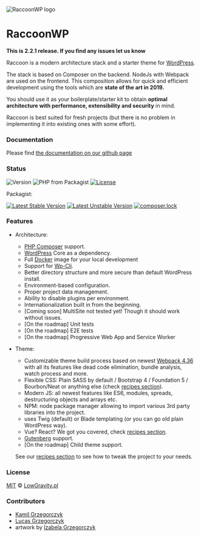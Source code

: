 ![RaccoonWP logo](https://lowgravity.pl/raccoon-head-scaled-small.png)
# RaccoonWP
**This is 2.2.1 release. If you find any issues let us know**

Raccoon is a modern architecture stack and a starter theme for [WordPress](https://wordpress.org/).

The stack is based on Composer on the backend. NodeJs with Webpack are used on the frontend.
This composition allows for quick and efficient development using the tools which are **state of the art in 2019.**

You should use it as your boilerplate/starter kit to obtain **optimal architecture with performance, extensibility and security** in mind.

Raccoon is best suited for fresh projects (but there is no problem in implementing it into existing ones with some effort).

### Documentation
Please find [the documentation on our github page](https://raccoonwp.lowgravity.pl)

### Status
![Version](https://img.shields.io/badge/Version-2.2.1-green.svg)
![PHP from Packagist](https://img.shields.io/packagist/php-v/lowgravitypl/raccoonwp.svg)
[![License](https://poser.pugx.org/lowgravitypl/raccoonwp/license)](https://packagist.org/packages/lowgravitypl/raccoonwp)

Packagist:

[![Latest Stable Version](https://poser.pugx.org/lowgravitypl/raccoonwp/v/stable)](https://packagist.org/packages/lowgravitypl/raccoonwp)
[![Latest Unstable Version](https://poser.pugx.org/lowgravitypl/raccoonwp/v/unstable)](https://packagist.org/packages/lowgravitypl/raccoonwp)
[![composer.lock](https://poser.pugx.org/lowgravitypl/raccoonwp/composerlock)](https://packagist.org/packages/lowgravitypl/raccoonwp)
### Features
- Architecture:
    - [PHP Composer](https://getcomposer.org/) support.
    - [WordPress](https://wordpress.org/) Core as a dependency.
    - Full [Docker](https://github.com/LowGravityPL/raccoon-docker) image for your local development
    - Support for [Wp-Cli](https://wp-cli.org/).
    - Better directory structure and more secure than default WordPress install.
    - Environment-based configuration.
    - Proper project data management.
    - Ability to disable plugins per environment.
    - Internationalization built in from the beginning.
    - [Coming soon] MultiSite not tested yet! Though it should work without issues.
    - [On the roadmap] Unit tests
    - [On the roadmap] E2E tests
    - [On the roadmap] Progressive Web App and Service Worker
- Theme:
    - Customizable theme build process based on newest [Webpack 4.36](https://webpack.js.org/) with all its features
    like dead code elimination, bundle analysis, watch process and more.
    - Flexible CSS: Plain SASS by default / Bootstrap 4 / Foundation 5 / Bourbon/Neat or anything else (check [recipes section](https://raccoonwp.lowgravity.pl/recipes)).
    - Modern JS: all newest features like ES6, modules, spreads, destructuring objects and arrays etc.
    - NPM: node package manager allowing to import various 3rd party libraries into the project.
    - uses Twig (default) or Blade templating (or you can go old plain WordPress way).
    - Vue? React? We got you covered, check [recipes section](https://raccoonwp.lowgravity.pl/recipes).
    - [Gutenberg](https://wordpress.org/gutenberg/) support.
    - [On the roadmap] Child theme support.

    See our [recipes section](https://raccoonwp.lowgravity.pl/recipes) to see how to tweak the project to your needs.

### License
[MIT](LICENSE.md) © [LowGravity.pl](https://lowgravity.pl)

### Contributors
- [Kamil Grzegorczyk](https://kamilgrzegorczyk.com)
- [Lucas Grzegorczyk](https://github.com/furai)
- artwork by [Izabela Grzegorczyk](https://www.behance.net/IzaGrzegorczyk)

